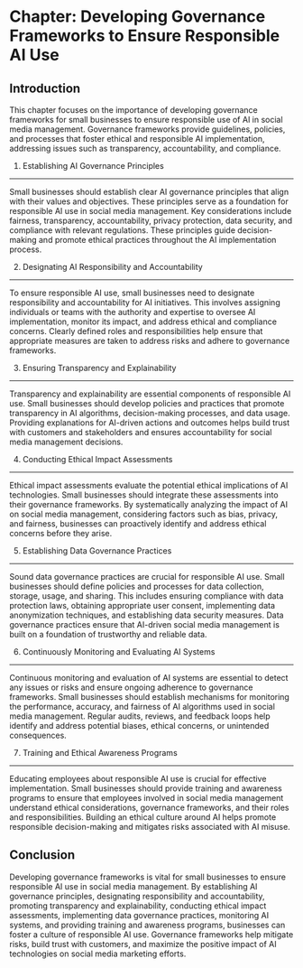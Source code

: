 Chapter: Developing Governance Frameworks to Ensure Responsible AI Use
======================================================================

Introduction
------------

This chapter focuses on the importance of developing governance frameworks for small businesses to ensure responsible use of AI in social media management. Governance frameworks provide guidelines, policies, and processes that foster ethical and responsible AI implementation, addressing issues such as transparency, accountability, and compliance.

1. Establishing AI Governance Principles
----------------------------------------

Small businesses should establish clear AI governance principles that align with their values and objectives. These principles serve as a foundation for responsible AI use in social media management. Key considerations include fairness, transparency, accountability, privacy protection, data security, and compliance with relevant regulations. These principles guide decision-making and promote ethical practices throughout the AI implementation process.

2. Designating AI Responsibility and Accountability
---------------------------------------------------

To ensure responsible AI use, small businesses need to designate responsibility and accountability for AI initiatives. This involves assigning individuals or teams with the authority and expertise to oversee AI implementation, monitor its impact, and address ethical and compliance concerns. Clearly defined roles and responsibilities help ensure that appropriate measures are taken to address risks and adhere to governance frameworks.

3. Ensuring Transparency and Explainability
-------------------------------------------

Transparency and explainability are essential components of responsible AI use. Small businesses should develop policies and practices that promote transparency in AI algorithms, decision-making processes, and data usage. Providing explanations for AI-driven actions and outcomes helps build trust with customers and stakeholders and ensures accountability for social media management decisions.

4. Conducting Ethical Impact Assessments
----------------------------------------

Ethical impact assessments evaluate the potential ethical implications of AI technologies. Small businesses should integrate these assessments into their governance frameworks. By systematically analyzing the impact of AI on social media management, considering factors such as bias, privacy, and fairness, businesses can proactively identify and address ethical concerns before they arise.

5. Establishing Data Governance Practices
-----------------------------------------

Sound data governance practices are crucial for responsible AI use. Small businesses should define policies and processes for data collection, storage, usage, and sharing. This includes ensuring compliance with data protection laws, obtaining appropriate user consent, implementing data anonymization techniques, and establishing data security measures. Data governance practices ensure that AI-driven social media management is built on a foundation of trustworthy and reliable data.

6. Continuously Monitoring and Evaluating AI Systems
----------------------------------------------------

Continuous monitoring and evaluation of AI systems are essential to detect any issues or risks and ensure ongoing adherence to governance frameworks. Small businesses should establish mechanisms for monitoring the performance, accuracy, and fairness of AI algorithms used in social media management. Regular audits, reviews, and feedback loops help identify and address potential biases, ethical concerns, or unintended consequences.

7. Training and Ethical Awareness Programs
------------------------------------------

Educating employees about responsible AI use is crucial for effective implementation. Small businesses should provide training and awareness programs to ensure that employees involved in social media management understand ethical considerations, governance frameworks, and their roles and responsibilities. Building an ethical culture around AI helps promote responsible decision-making and mitigates risks associated with AI misuse.

Conclusion
----------

Developing governance frameworks is vital for small businesses to ensure responsible AI use in social media management. By establishing AI governance principles, designating responsibility and accountability, promoting transparency and explainability, conducting ethical impact assessments, implementing data governance practices, monitoring AI systems, and providing training and awareness programs, businesses can foster a culture of responsible AI use. Governance frameworks help mitigate risks, build trust with customers, and maximize the positive impact of AI technologies on social media marketing efforts.
